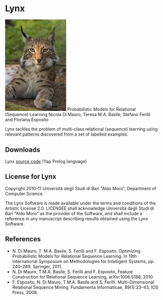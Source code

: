 # Lynx
<img src="Lynx.jpg" alt="Lynx" width="200"/>  
Probabilistic Models for Relational (Sequence) Learning  
Nicola Di Mauro, Teresa M.A. Basile, Stefano Ferilli and Floriana Esposito

Lynx tackles the problem of multi-class relational (sequence) learning
using relevant patterns discovered from a set of labelled examples.  

## Downloads
Lynx [source code](https://github.com/nicoladimauro/lynx) (Yap Prolog language) 

## License for Lynx

Copyright 2010-11 Università degli Studi di Bari "Aldo Moro",
Department of Computer Science.  

The Lynx Software is made available under the terms and conditions of
the Artistic License 2.0. LICENSEE shall acknowledge Università degli
Studi di Bari "Aldo Moro" as the provider of the Software, and shall
include a reference in any manuscript describing results obtained
using the Lynx Software. 

## References

* N. Di Mauro, T. M.A. Basile, S. Ferilli and F. Esposito. Optimizing
    Probabilistic Models for Relational Sequence Learning. In 19th
    International Symposium on Methodologies for Intelligent Systems,
    pp. 240–249, Springer, 2011. 
* N. Di Mauro, T.M.A. Basile, S. Ferilli and F. Esposito, Feature
    Construction for Relational Sequence Learning, arXiv:1006.5188,
    2010 
* F. Esposito, N. Di Mauro, T.M.A. Basile and
    S. Ferilli. Multi-Dimensional Relational Sequence
    Mining. Fundamenta Informaticae, 89(1):23–43, IOS Press, 2008.  

